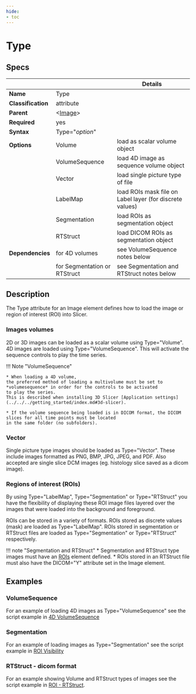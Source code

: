 ```yaml
---
hide:
- toc
---
```

# Type

## Specs

| ||Details|
|---|---|---|
| **Name** | Type ||
| **Classification** | attribute ||
| **Parent** | <[Image](index.md)\> ||
| **Required** | yes ||
| **Syntax** | Type="*option*" |  |
| **Options** | Volume | load as scalar volume object |
|             | VolumeSequence | load 4D image as sequence volume object|
|             | Vector | load single picture type of file |
|             | LabelMap | load ROIs mask file on Label layer (for discrete values) |
|             | Segmentation | load ROIs as segmentation object |
|             | RTStruct | load DICOM ROIs as segmentation object |
| **Dependencies** | for 4D volumes | see VolumeSequence notes below |
|  | for Segmentation or RTStruct  | see Segmentation and RTStruct notes below |



## Description

The Type attribute for an Image element defines how to load the image or region of interest (ROI) into Slicer.

### Images volumes

2D or 3D images can be loaded as a scalar volume using Type="Volume".
4D images are loaded using Type="VolumeSequence". This will activate the sequence controls
to play the time series.

!!! Note "VolumeSequence"

    * When loading a 4D volume, 
	the preferred method of loading a multivolume must be set to *volumesequence* in order for the controls to be activated
	to play the series.
	This is described when installing 3D Slicer [Application settings](../../../getting_started/index.md#3d-slicer).
	
	* If the volume sequence being loaded is in DICOM format, the DICOM slices for all time points must be located
	in the same folder (no subfolders).

### Vector

Single picture type images should be loaded as Type="Vector". These include images formatted as PNG, BMP, JPG, JPEG, and PDF.
Also accepted are single slice DCM images (eg. histology slice saved as a dicom image).

### Regions of interest (ROIs)

By using Type="LabelMap", Type="Segmentation" or Type="RTStruct" you have the flexibility of displaying these ROI image files
layered over the images that were loaded into the background and foreground. 

ROIs can be stored in a variety of formats. 
ROIs stored as discrete values (mask) are loaded as Type="LabelMap".
ROIs stored in segmentation or RTStruct files are loaded as Type="Segmentation" or Type="RTStruct" respectively.

!!! note "Segmentation and RTStruct"
	* Segmentation and RTStruct type images must have an [ROIs](rois/index.md) element defined.
	* ROIs stored in an RTStruct file must also have the DICOM="Y" attribute set in the Image element.



## Examples

### VolumeSequence

For an example of loading 4D images as Type="VolumeSequence" see the script example in [4D VolumeSequence](../../examples/example_volumesequence.md)


### Segmentation

For an example of loading images as Type="Segmentation" see the script example in [ROI Visibility](../../examples/example_roi_visibility.md#script-example)

### RTStruct - dicom format

For an example showing Volume and RTStruct types of images see the script example in  [ROI - RTStruct](../../examples/example_rtstruct.md#script-example).
